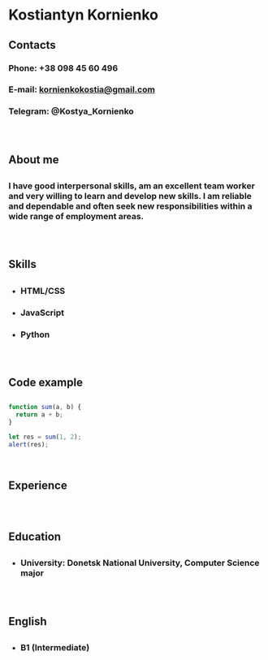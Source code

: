 # Kostiantyn Kornienko

## Contacts
### Phone: +38 098 45 60 496 <h3>
### E-mail: kornienkokostia@gmail.com <h3>
### Telegram: @Kostya_Kornienko <h3><br>

## About me <h2>
### I have good interpersonal skills, am an excellent team worker and very willing to learn and develop new skills. I am reliable and dependable and often seek new responsibilities within a wide range of employment areas. <h3><br>

## Skills <h2>
* ### HTML/CSS <h3>
* ### JavaScript <h3>
* ### Python <h3><br>

## Code example <h2>
```javascript
function sum(a, b) {
  return a + b;
}

let res = sum(1, 2);
alert(res);
```
<br>

## Experience <h2>

<br>

## Education <h2>
* ### University: Donetsk National University, Computer Science major <h3><br>

## English <h2>
* ### B1 (Intermediate) <h3><br>
